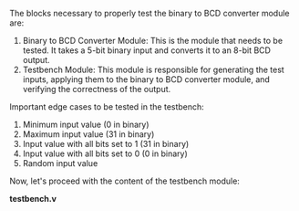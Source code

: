 The blocks necessary to properly test the binary to BCD converter module are:
1. Binary to BCD Converter Module: This is the module that needs to be tested. It takes a 5-bit binary input and converts it to an 8-bit BCD output.
2. Testbench Module: This module is responsible for generating the test inputs, applying them to the binary to BCD converter module, and verifying the correctness of the output.

Important edge cases to be tested in the testbench:
1. Minimum input value (0 in binary)
2. Maximum input value (31 in binary)
3. Input value with all bits set to 1 (31 in binary)
4. Input value with all bits set to 0 (0 in binary)
5. Random input value

Now, let's proceed with the content of the testbench module:

**testbench.v**
